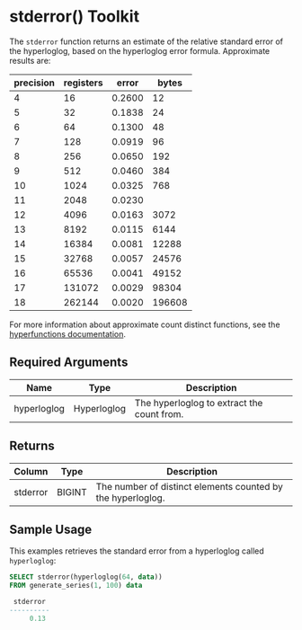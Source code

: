 # stderror()  <tag type="toolkit">Toolkit</tag>
The `stderror` function returns an estimate of the relative standard error of the hyperloglog, based on the hyperloglog error formula. Approximate results are:

|precision|registers|error|bytes|
|-|-|-|-|
|4|16|0.2600|12|
|5|32|0.1838|24|
|6|64|0.1300|48|
|7|128|0.0919|96|
|8|256|0.0650|192|
|9|512|0.0460|384|
|10|1024|0.0325|768|
|11|2048|0.0230||1536|
|12|4096|0.0163|3072|
|13|8192|0.0115|6144|
|14|16384|0.0081|12288|
|15|32768|0.0057|24576|
|16|65536|0.0041|49152|
|17|131072|0.0029|98304|
|18|262144|0.0020|196608|

For more information about approximate count distinct functions, see the
[hyperfunctions documentation][hyperfunctions-approx-count-distincts].

## Required Arguments

|Name|Type|Description|
|-|-|-|
|hyperloglog|Hyperloglog|The hyperloglog to extract the count from.|

## Returns

|Column|Type|Description|
|-|-|-|
|stderror|BIGINT|The number of distinct elements counted by the hyperloglog.|

<!---Any special notes about the returns-->

## Sample Usage
This examples retrieves the standard error from a hyperloglog called `hyperloglog`:

``` sql
SELECT stderror(hyperloglog(64, data))
FROM generate_series(1, 100) data

 stderror
----------
     0.13

```


[hyperfunctions-approx-count-distincts]: timescaledb/:currentVersion:/how-to-guides/hyperfunctions/approx-count-distincts/
